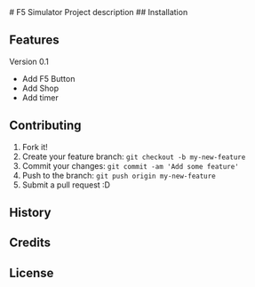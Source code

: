 <snippet>
  <content>
# F5 Simulator
Project description
## Installation

## Features
Version 0.1
- Add F5 Button
- Add Shop 
- Add timer

## Contributing
1. Fork it!
2. Create your feature branch: `git checkout -b my-new-feature`
3. Commit your changes: `git commit -am 'Add some feature'`
4. Push to the branch: `git push origin my-new-feature`
5. Submit a pull request :D

## History

## Credits

## License

</content>
 
</snippet>
